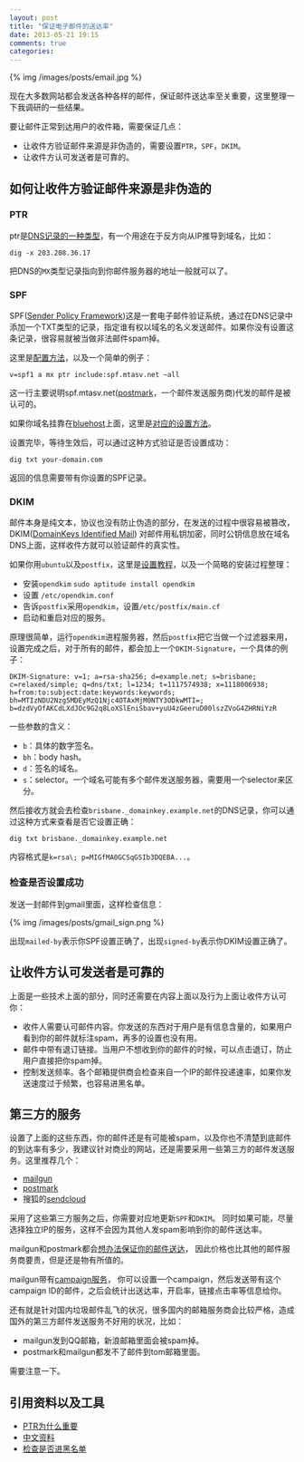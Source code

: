 ```yaml
---
layout: post
title: "保证电子邮件的送达率"
date: 2013-05-21 19:15
comments: true
categories: 
---
```


{% img /images/posts/email.jpg %}

现在大多数网站都会发送各种各样的邮件，保证邮件送达率至关重要，这里整理一下我调研的一些结果。

要让邮件正常到达用户的收件箱，需要保证几点：

- 让收件方验证邮件来源是非伪造的，需要设置`PTR`，`SPF`，`DKIM`。
- 让收件方认可发送者是可靠的。

## 如何让收件方验证邮件来源是非伪造的

### PTR

ptr是[DNS记录的一种类型](http://en.wikipedia.org/wiki/List_of_DNS_record_types)，有一个用途在于反方向从IP推导到域名，比如：

    dig -x 203.208.36.17

把DNS的`MX`类型记录指向到你邮件服务器的地址一般就可以了。

### SPF

SPF([Sender Policy Framework](http://en.wikipedia.org/wiki/Sender_Policy_Framework))这是一套电子邮件验证系统，通过在DNS记录中添加一个TXT类型的记录，指定谁有权以域名的名义发送邮件。如果你没有设置这条记录，很容易就被当做非法邮件spam掉。

这里是[配置方法](http://www.zytrax.com/books/dns/ch9/spf.html)，以及一个简单的例子：

    v=spf1 a mx ptr include:spf.mtasv.net ~all
    
这一行主要说明spf.mtasv.net([postmark](https://postmarkapp.com/)，一个邮件发送服务商)代发的邮件是被认可的。

如果你域名挂靠在[bluehost](http://bluehost.com)上面，这里是[对应的设置方法](http://www.mail-tester.com/spf/bluehost#create-spf-record)。

设置完毕，等待生效后，可以通过这种方式验证是否设置成功：

    dig txt your-domain.com
    
返回的信息需要带有你设置的SPF记录。

### DKIM

邮件本身是纯文本，协议也没有防止伪造的部分，在发送的过程中很容易被篡改，
DKIM([DomainKeys Identified Mail](http://en.wikipedia.org/wiki/DomainKeys_Identified_Mail))
对邮件用私钥加密，同时公钥信息放在域名DNS上面，这样收件方就可以验证邮件的真实性。

如果你用`ubuntu`以及`postfix`，这里是[设置教程](https://help.ubuntu.com/community/Postfix/DKIM)，以及一个简略的安装过程整理：

- 安装`opendkim` `sudo aptitude install opendkim`
- 设置 `/etc/opendkim.conf`
- 告诉`postfix`采用`opendkim`，设置`/etc/postfix/main.cf`
- 启动和重启对应的服务。

原理很简单，运行`opendkim`进程服务器，然后`postfix`把它当做一个过滤器来用，设置完成之后，对于所有的邮件，都会加上一个`DKIM-Signature`，一个具体的例子：

    DKIM-Signature: v=1; a=rsa-sha256; d=example.net; s=brisbane;
    c=relaxed/simple; q=dns/txt; l=1234; t=1117574938; x=1118006938;
    h=from:to:subject:date:keywords:keywords;
    bh=MTIzNDU2Nzg5MDEyMzQ1Njc4OTAxMjM0NTY3ODkwMTI=;
    b=dzdVyOfAKCdLXdJOc9G2q8LoXSlEniSbav+yuU4zGeeruD00lszZVoG4ZHRNiYzR

一些参数的含义：

- `b`：具体的数字签名。
- `bh`：body hash。
- `d`：签名的域名。
- `s`：selector。一个域名可能有多个邮件发送服务器，需要用一个selector来区分。

然后接收方就会去检查`brisbane._domainkey.example.net`的DNS记录，你可以通过这种方式来查看是否它设置正确：

    dig txt brisbane._domainkey.example.net
    
内容格式是`k=rsa\; p=MIGfMA0GCSqGSIb3DQEBA...`。

### 检查是否设置成功

发送一封邮件到gmail里面，这样检查信息：

{% img /images/posts/gmail_sign.png %}

出现`mailed-by`表示你SPF设置正确了，出现`signed-by`表示你DKIM设置正确了。

## 让收件方认可发送者是可靠的

上面是一些技术上面的部分，同时还需要在内容上面以及行为上面让收件方认可你：

- 收件人需要认可邮件内容。你发送的东西对于用户是有信息含量的，如果用户看到你的邮件就标注spam，再多的设置也没有用。
- 邮件中带有退订链接。当用户不想收到你的邮件的时候，可以点击退订，防止用户直接把你spam掉。
- 控制发送频率。各个邮箱提供商会检查来自一个IP的邮件投递速率，如果你发送速度过于频繁，也容易进黑名单。

## 第三方的服务

设置了上面的这些东西，你的邮件还是有可能被spam，以及你也不清楚到底邮件的到达率有多少，我建议针对商业的网站，还是需要采用一些第三方的邮件发送服务。这里推荐几个：

- [mailgun](http://www.mailgun.com/)
- [postmark](postmarkapp.com)
- 搜狐的[sendcloud](http://sendcloud.sohu.com/)

采用了这些第三方服务之后，你需要对应地更新`SPF`和`DKIM`。
同时如果可能，尽量选择独立IP的服务，这样不会因为其他人发spam影响到你的邮件送达率。

mailgun和postmark都会[想办法保证你的邮件送达](http://www.quora.com/Why-are-Mailgun-and-Postmark-so-much-more-expensive-than-Sendgrid-and-AWS-SES)，
因此价格也比其他的邮件服务商要贵，但是还是物有所值的。

mailgun带有[campaign服务](http://documentation.mailgun.com/api-campaigns.html)，
你可以设置一个campaign，然后发送带有这个campaign ID的邮件，之后会统计出送达率，开启率，链接点击率等信息给你。

还有就是针对国内垃圾邮件乱飞的状况，很多国内的邮箱服务商会比较严格，造成国外的第三方邮件发送服务不好用的状况，比如：

- mailgun发到QQ邮箱，新浪邮箱里面会被spam掉。
- postmark和mailgun都发不了邮件到tom邮箱里面。

需要注意一下。

## 引用资料以及工具

- [PTR为什么重要](http://aplawrence.com/Blog/B961.html)
- [中文资料](https://idndx.com/2012/04/07/how-to-increase-your-email-delivery-rate/)
- [检查是否进黑名单](http://mxtoolbox.com/SuperTool.aspx?action=blacklist)
